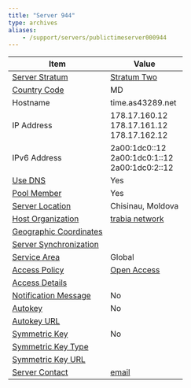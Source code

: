 ```yaml
---
title: "Server 944"
type: archives
aliases:
    - /support/servers/publictimeserver000944
---
```


| Item | Value |
| ----- | ----- |
| [Server Stratum](/support/servers/serverstratum) | [Stratum Two](/support/servers/stratumtwotimeservers) |
| [Country Code](/support/servers/countrycode) | MD |
| Hostname |  time.as43289.net  |
| IP Address |  178.17.160.12<br> 178.17.161.12<br> 178.17.162.12  |
| IPv6 Address |  2a00:1dc0::12<br> 2a00:1dc0:1::12<br> 2a00:1dc0:2::12 |
| [Use DNS](/support/servers/usedns) | Yes |
| [Pool Member](/support/servers/poolmember) | Yes |
| [Server Location](/support/servers/serverlocation) |  Chisinau, Moldova |
| [Host Organization](/support/servers/hostorganization) | [trabia network](https://www.trabia.com/)|
| [ Geographic Coordinates](/support/servers/geographiccoordinates) |  |
| [Server Synchronization](/support/servers/serversynchronization) | |
| [Service Area](/support/servers/servicearea) | Global |
| [Access Policy](/support/servers/accesspolicy) | [Open Access](/support/servers/openaccess) |
| [Access Details](/support/servers/accessdetails) |  |
| [Notification Message](/support/servers/notificationmessage) | No |
| [Autokey](/support/servers/autokey) | No |
| [Autokey URL](/support/servers/autokeyurl) | |
| [Symmetric Key](/support/servers/symmetrickey) | No |
| [Symmetric Key Type](/support/servers/symmetrickeytype) | |
| [Symmetric Key URL](/support/servers/symmetrickeyurl) | |
| [Server Contact](/support/servers/servercontact) | [email](mailto:noc@trabia.com) |